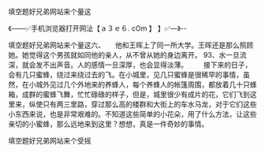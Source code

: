 填空题好兄弟网站来个量这

《——✅手机浏览器打开网沚【ａ３ｅ６. cOm 】 】✅—》--

填空题好兄弟网站来个量这六、　　他和王晖上了同一所大学。王晖还是那么照顾她。她觉得这个男孩就如同他的亲人，从不曾从她的身边离开。
	93、水一旦流深，就会发不出声音。人的感情一旦深厚，也会显得淡薄。
　　接下来的日子，会有几只蜜蜂，绕过来绕过去的飞。在小城里，见几只蜜蜂是很稀罕的事情，虽然，在小城外见过几个外地来的养蜂人，每个养蜂人的帐篷周围，都放着几十只蜂箱，成群的蜜蜂飞舞，忙忙碌碌的样子，但是，城里很少有成片的花，它们飞到这里来，纵使只有两三里路，穿过那么高的楼群和大街上的车水马龙，对于它们这些小东西来说，也是非常艰难的。不知道这些简单的小花朵，用了什么方法，让这些亲切的小蜜蜂，那么远地来到这里？想想，真是一件奇妙的事情。





填空题好兄弟网站来个受摇
